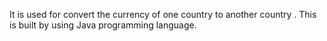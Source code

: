 It is used for convert the currency of one country to another country . This is built by using Java programming language.
